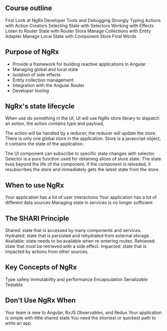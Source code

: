 
## Course outline
First Look at NgRx
Developer Tools and Debugging
Strongly Typing Actions with Action Creators
Selecting State with Selectors
Working with Effects
Listen to Router State with Router Store
Manage Collections with Entity Adapter
Manage Local State with Component Store
Final Words


## Purpose of NgRx
- Provide a framework for building reactive applications in Angular
- Managing global and local state
- Isolation of side effects
- Entity collection management
- Integration with the Angular Router
- Developer tooling


## NgRx's state lifecycle
When use do something in the UI, UI will use NgRx store library to dispatch an action, the action contains type and payload,

The action will be handled by a reducer, the reducer will update the store. There is only one global store in the application.
Store is a javascript object, it contains the state of the application.

The UI component can subscribe to specific state changes with selector. 
Selector is a pure function used for obtaining slices of store state.
The state lives beyond the life of the component. If the component is reloaded, it resubscribes the store and immediately gets the latest state from the store. 

## When to use NgRx
Your application has a lot of user interactions
Your application has a lot of different data sources
Managing state in services is no longer sufficient

## The SHARI Principle
Shared: state that is accessed by many components and services.
Hydrated: state that is persisted and rehydrated from external storage.
Available: state needs to be available when re-entering routes.
Retrieved: state that must be retrieved with a side effect.
Impacted: state that is impacted by actions from other sources.

## Key Concepts of NgRx
Type safety
Immutability and
performance
Encapsulation
Serializable
Testable

## Don't Use NgRx When
Your team is new to Angular, RxJS Observables, and Redux
Your application is simple with little shared state
You need the shortest or quickest path to write an app
